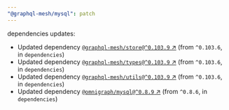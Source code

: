 ```yaml
---
"@graphql-mesh/mysql": patch
---
```

dependencies updates:
  - Updated dependency [`@graphql-mesh/store@^0.103.9` ↗︎](https://www.npmjs.com/package/@graphql-mesh/store/v/0.103.9) (from `^0.103.6`, in `dependencies`)
  - Updated dependency [`@graphql-mesh/types@^0.103.9` ↗︎](https://www.npmjs.com/package/@graphql-mesh/types/v/0.103.9) (from `^0.103.6`, in `dependencies`)
  - Updated dependency [`@graphql-mesh/utils@^0.103.9` ↗︎](https://www.npmjs.com/package/@graphql-mesh/utils/v/0.103.9) (from `^0.103.6`, in `dependencies`)
  - Updated dependency [`@omnigraph/mysql@^0.8.9` ↗︎](https://www.npmjs.com/package/@omnigraph/mysql/v/0.8.9) (from `^0.8.6`, in `dependencies`)
